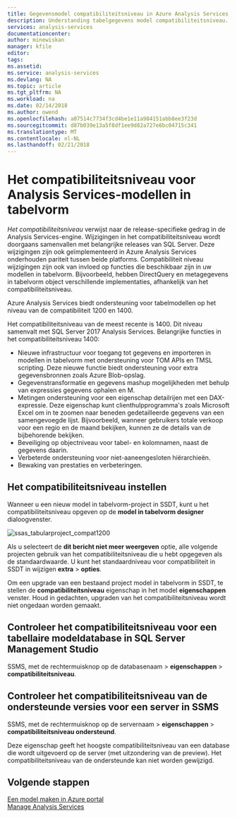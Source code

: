 ```yaml
---
title: Gegevensmodel compatibiliteitsniveau in Azure Analysis Services | Microsoft Docs
description: Understanding tabelgegevens model compatibiliteitsniveau.
services: analysis-services
documentationcenter: 
author: minewiskan
manager: kfile
editor: 
tags: 
ms.assetid: 
ms.service: analysis-services
ms.devlang: NA
ms.topic: article
ms.tgt_pltfrm: NA
ms.workload: na
ms.date: 02/14/2018
ms.author: owend
ms.openlocfilehash: a07514c7734f3cd4be1e11a984151abb8ee3f23d
ms.sourcegitcommit: d87b039e13a5f8df1ee9d82a727e6bc04715c341
ms.translationtype: MT
ms.contentlocale: nl-NL
ms.lasthandoff: 02/21/2018
---
```

# <a name="compatibility-level-for-analysis-services-tabular-models"></a>Het compatibiliteitsniveau voor Analysis Services-modellen in tabelvorm

*Het compatibiliteitsniveau* verwijst naar de release-specifieke gedrag in de Analysis Services-engine. Wijzigingen in het compatibiliteitsniveau wordt doorgaans samenvallen met belangrijke releases van SQL Server. Deze wijzigingen zijn ook geïmplementeerd in Azure Analysis Services onderhouden pariteit tussen beide platforms. Compatibiliteit niveau wijzigingen zijn ook van invloed op functies die beschikbaar zijn in uw modellen in tabelvorm. Bijvoorbeeld, hebben DirectQuery en metagegevens in tabelvorm object verschillende implementaties, afhankelijk van het compatibiliteitsniveau. 

Azure Analysis Services biedt ondersteuning voor tabelmodellen op het niveau van de compatibiliteit 1200 en 1400.

Het compatibiliteitsniveau van de meest recente is 1400. Dit niveau samenvalt met SQL Server 2017 Analysis Services. Belangrijke functies in het compatibiliteitsniveau 1400:

*  Nieuwe infrastructuur voor toegang tot gegevens en importeren in modellen in tabelvorm met ondersteuning voor TOM APIs en TMSL scripting. Deze nieuwe functie biedt ondersteuning voor extra gegevensbronnen zoals Azure Blob-opslag.
*  Gegevenstransformatie en gegevens mashup mogelijkheden met behulp van expressies gegevens ophalen en M.
*  Metingen ondersteuning voor een eigenschap detailrijen met een DAX-expressie. Deze eigenschap kunt clienthulpprogramma's zoals Microsoft Excel om in te zoomen naar beneden gedetailleerde gegevens van een samengevoegde lijst. Bijvoorbeeld, wanneer gebruikers totale verkoop voor een regio en de maand bekijken, kunnen ze de details van de bijbehorende bekijken. 
*  Beveiliging op objectniveau voor tabel- en kolomnamen, naast de gegevens daarin.
*  Verbeterde ondersteuning voor niet-aaneengesloten hiërarchieën.
*  Bewaking van prestaties en verbeteringen.
  
## <a name="set-compatibility-level"></a>Het compatibiliteitsniveau instellen 
 Wanneer u een nieuw model in tabelvorm-project in SSDT, kunt u het compatibiliteitsniveau opgeven op de **model in tabelvorm designer** dialoogvenster. 
  
 ![ssas_tabularproject_compat1200](./media/analysis-services-compat-level/aas-tabularproject-compat.png)  
  
 Als u selecteert de **dit bericht niet meer weergeven** optie, alle volgende projecten gebruik van het compatibiliteitsniveau die u hebt opgegeven als de standaardwaarde. U kunt het standaardniveau voor compatibiliteit in SSDT in wijzigen **extra** > **opties**.  
  
 Om een upgrade van een bestaand project model in tabelvorm in SSDT, te stellen de **compatibiliteitsniveau** eigenschap in het model **eigenschappen** venster. Houd in gedachten, upgraden van het compatibiliteitsniveau wordt niet ongedaan worden gemaakt.
  
## <a name="check-compatibility-level-for-a-tabular-model-database-in-sql-server-management-studio"></a>Controleer het compatibiliteitsniveau voor een tabellaire modeldatabase in SQL Server Management Studio 
 SSMS, met de rechtermuisknop op de databasenaam > **eigenschappen** > **compatibiliteitsniveau**.  
  
## <a name="check-supported-compatibility-level-for-a-server-in-ssms"></a>Controleer het compatibiliteitsniveau van de ondersteunde versies voor een server in SSMS  
 SSMS, met de rechtermuisknop op de servernaam > **eigenschappen** > **compatibiliteitsniveau ondersteund**.  
  
 Deze eigenschap geeft het hoogste compatibiliteitsniveau van een database die wordt uitgevoerd op de server (met uitzondering van de preview). Het compatibiliteitsniveau van de ondersteunde kan niet worden gewijzigd.  

## <a name="next-steps"></a>Volgende stappen
  [Een model maken in Azure portal](analysis-services-create-model-portal.md)   
  [Manage Analysis Services](analysis-services-manage.md)  
